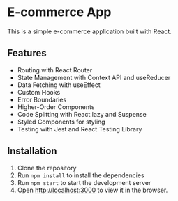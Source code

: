 # E-commerce App

This is a simple e-commerce application built with React.

## Features

- Routing with React Router
- State Management with Context API and useReducer
- Data Fetching with useEffect
- Custom Hooks
- Error Boundaries
- Higher-Order Components
- Code Splitting with React.lazy and Suspense
- Styled Components for styling
- Testing with Jest and React Testing Library

## Installation

1. Clone the repository
2. Run `npm install` to install the dependencies
3. Run `npm start` to start the development server
4. Open [http://localhost:3000](http://localhost:3000) to view it in the browser.
